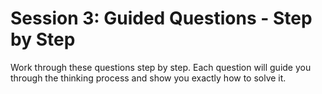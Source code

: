 # Session 3: Guided Questions - Step by Step

Work through these questions step by step. Each question will guide you through the thinking process and show you exactly how to solve it.

#
